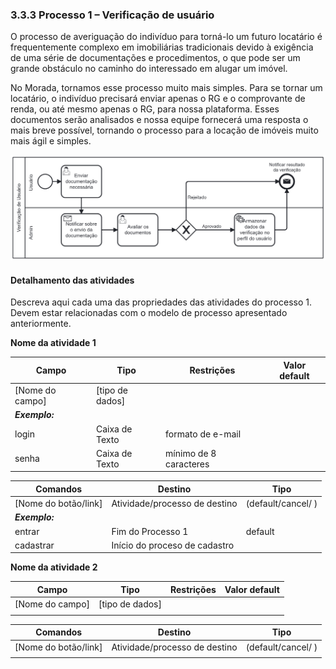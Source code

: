 ### 3.3.3 Processo 1 – Verificação de usuário

O processo de averiguação do indivíduo para torná-lo um futuro locatário é frequentemente complexo em imobiliárias tradicionais devido à exigência de uma série de documentações e procedimentos, o que pode ser um grande obstáculo no caminho do interessado em alugar um imóvel.

No Morada, tornamos esse processo muito mais simples. Para se tornar um locatário, o indivíduo precisará enviar apenas o RG e o comprovante de renda, ou até mesmo apenas o RG, para nossa plataforma. Esses documentos serão analisados e nossa equipe fornecerá uma resposta o mais breve possível, tornando o processo para a locação de imóveis muito mais ágil e simples.

![Processo 1 - Verificação de usuáriol](images/processo-1.png "Modelo BPMN do Processo 1.")


#### Detalhamento das atividades

Descreva aqui cada uma das propriedades das atividades do processo 1. 
Devem estar relacionadas com o modelo de processo apresentado anteriormente.

**Nome da atividade 1**

| **Campo**       | **Tipo**         | **Restrições** | **Valor default** |
| ---             | ---              | ---            | ---               |
| [Nome do campo] | [tipo de dados]  |                |                   |
| ***Exemplo:***  |                  |                |                   |
| login           | Caixa de Texto   | formato de e-mail |                |
| senha           | Caixa de Texto   | mínimo de 8 caracteres |           |

| **Comandos**         |  **Destino**                   | **Tipo** |
| ---                  | ---                            | ---               |
| [Nome do botão/link] | Atividade/processo de destino  | (default/cancel/  ) |
| ***Exemplo:***       |                                |                   |
| entrar               | Fim do Processo 1              | default           |
| cadastrar            | Início do proceso de cadastro  |                   |


**Nome da atividade 2**

| **Campo**       | **Tipo**         | **Restrições** | **Valor default** |
| ---             | ---              | ---            | ---               |
| [Nome do campo] | [tipo de dados]  |                |                   |
|                 |                  |                |                   |

| **Comandos**         |  **Destino**                   | **Tipo**          |
| ---                  | ---                            | ---               |
| [Nome do botão/link] | Atividade/processo de destino  | (default/cancel/  ) |
|                      |                                |                   |
